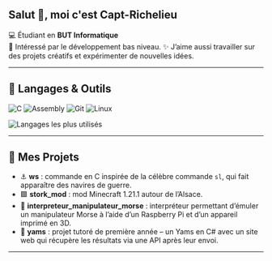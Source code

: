 ## Salut 👋, moi c'est Capt-Richelieu

💻 Étudiant en **BUT Informatique**  
🌱 Intéressé par le développement bas niveau.
✨ J’aime aussi travailler sur des projets créatifs et expérimenter de nouvelles idées.  

---

## 🔧 Langages & Outils
![C](https://img.shields.io/badge/-C-333?logo=c&logoColor=white)
![Assembly](https://img.shields.io/badge/-MIPS32-333?logo=asm&logoColor=white)
![Git](https://img.shields.io/badge/-Git-333?logo=git)
![Linux](https://img.shields.io/badge/-Linux-333?logo=linux)

![Langages les plus utilisés](https://github-readme-stats.vercel.app/api/top-langs/?username=redstoner507&layout=compact&theme=radical)

---

## 📂 Mes Projets
- ⚓ **ws** : commande en C inspirée de la célèbre commande `sl`, qui fait apparaître des navires de guerre.  
- 🟩 **stork_mod** : mod Minecraft 1.21.1 autour de l’Alsace.  
- 📡 **interpreteur_manipulateur_morse** : interpréteur permettant d’émuler un manipulateur Morse à l’aide d’un Raspberry Pi et d’un appareil imprimé en 3D.  
- 🎲 **yams** : projet tutoré de première année – un Yams en C# avec un site web qui récupère les résultats via une API après leur envoi.  

---

